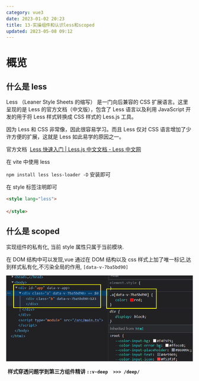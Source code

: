 ```yaml
---
category: vue3
date: 2023-01-02 20:23
title: 13-实操组件和认识less和scoped
updated: 2023-05-08 09:12
---
```


# 概览

## 什么是 less

Less （Leaner Style Sheets 的缩写） 是一门向后兼容的 CSS 扩展语言。这里呈现的是 Less 的官方文档（中文版），包含了 Less 语言以及利用 JavaScript 开发的用于将 Less 样式转换成 CSS 样式的 Less.js 工具。

因为 Less 和 CSS 非常像，因此很容易学习。而且 Less 仅对 CSS 语言增加了少许方便的扩展，这就是 Less 如此易学的原因之一。

官方文档  [Less 快速入门 | Less.js 中文文档 - Less 中文网](https://less.bootcss.com/#%E6%A6%82%E8%A7%88 "Less 快速入门 | Less.js 中文文档 - Less 中文网")

在 vite 中使用 less

`npm install less less-loader -D` 安装即可

在 style 标签注明即可

```html
<style lang="less">

</style>
```

## 什么是 scoped

实现组件的私有化, 当前 style 属性只属于当前模块.

在 DOM 结构中可以发现,vue 通过在 DOM 结构以及 css 样式上加了唯一标记,达到样式私有化,不污染全局的作用,
`[data-v-7ba5bd90]`

![](./_images/image-2023-01-02_20-25-49-245-13-实操组件和认识less和scoped.png)

 **样式穿透问题学到第三方组件精讲 `::v-deep  >>> /deep/`**